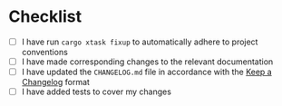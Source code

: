<!--
Please provide a brief summary of your changes and any references to related issues. Include detailed descriptions in the commit message(s) directly.

Address review comments by rewriting the branch, rather than adding commits on top. You'll need to force push when updating the pull request.
-->

# Checklist

- [ ] I have run `cargo xtask fixup` to automatically adhere to project
      conventions
- [ ] I have made corresponding changes to the relevant documentation
- [ ] I have updated the `CHANGELOG.md` file in accordance with the
      [Keep a Changelog](https://keepachangelog.com/en/1.1.0/) format
- [ ] I have added tests to cover my changes
